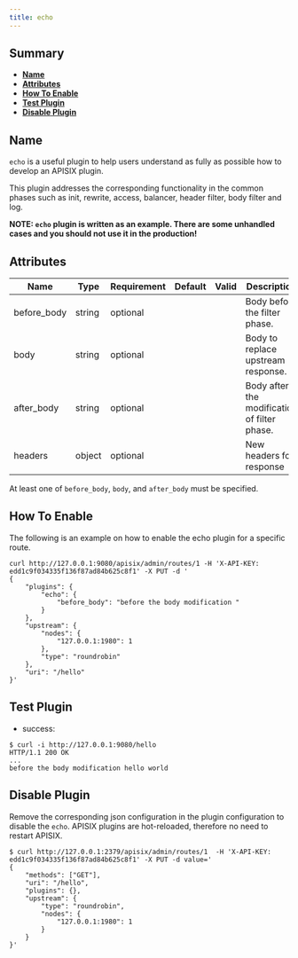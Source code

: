 ```yaml
---
title: echo
---
```


<!--
#
# Licensed to the Apache Software Foundation (ASF) under one or more
# contributor license agreements.  See the NOTICE file distributed with
# this work for additional information regarding copyright ownership.
# The ASF licenses this file to You under the Apache License, Version 2.0
# (the "License"); you may not use this file except in compliance with
# the License.  You may obtain a copy of the License at
#
#     http://www.apache.org/licenses/LICENSE-2.0
#
# Unless required by applicable law or agreed to in writing, software
# distributed under the License is distributed on an "AS IS" BASIS,
# WITHOUT WARRANTIES OR CONDITIONS OF ANY KIND, either express or implied.
# See the License for the specific language governing permissions and
# limitations under the License.
#
-->

## Summary

- [**Name**](#name)
- [**Attributes**](#attributes)
- [**How To Enable**](#how-to-enable)
- [**Test Plugin**](#test-plugin)
- [**Disable Plugin**](#disable-plugin)

## Name

`echo` is a useful plugin to help users understand as fully as possible how to develop an APISIX plugin.

This plugin addresses the corresponding functionality in the common phases such as init, rewrite, access, balancer, header filter, body filter and log.

**NOTE: `echo` plugin is written as an example. There are some unhandled cases and you should not use it in the production!**

## Attributes

| Name        | Type   | Requirement | Default | Valid | Description                                  |
| ----------- | ------ | ----------- | ------- | ----- | -------------------------------------------- |
| before_body | string | optional    |         |       | Body before the filter phase.                |
| body        | string | optional    |         |       | Body to replace upstream response.           |
| after_body  | string | optional    |         |       | Body after the modification of filter phase. |
| headers     | object | optional    |         |       | New headers for response                     |

At least one of `before_body`, `body`, and `after_body` must be specified.

## How To Enable

The following is an example on how to enable the echo plugin for a specific route.

```shell
curl http://127.0.0.1:9080/apisix/admin/routes/1 -H 'X-API-KEY: edd1c9f034335f136f87ad84b625c8f1' -X PUT -d '
{
    "plugins": {
        "echo": {
            "before_body": "before the body modification "
        }
    },
    "upstream": {
        "nodes": {
            "127.0.0.1:1980": 1
        },
        "type": "roundrobin"
    },
    "uri": "/hello"
}'
```

## Test Plugin

* success:

```shell
$ curl -i http://127.0.0.1:9080/hello
HTTP/1.1 200 OK
...
before the body modification hello world
```

## Disable Plugin

Remove the corresponding json configuration in the plugin configuration to disable the `echo`.
APISIX plugins are hot-reloaded, therefore no need to restart APISIX.

```shell
$ curl http://127.0.0.1:2379/apisix/admin/routes/1  -H 'X-API-KEY: edd1c9f034335f136f87ad84b625c8f1' -X PUT -d value='
{
    "methods": ["GET"],
    "uri": "/hello",
    "plugins": {},
    "upstream": {
        "type": "roundrobin",
        "nodes": {
            "127.0.0.1:1980": 1
        }
    }
}'
```
